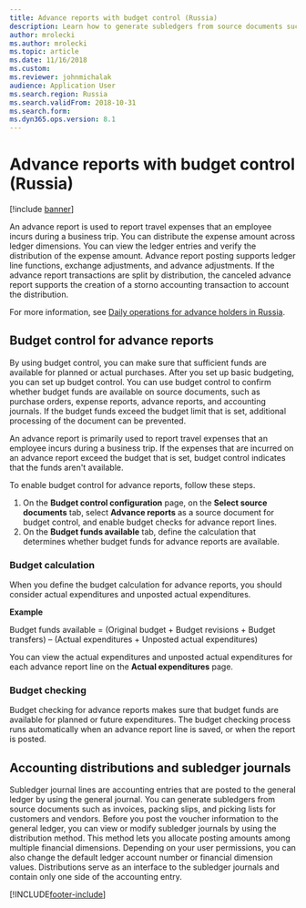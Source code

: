 ```yaml
---
title: Advance reports with budget control (Russia)
description: Learn how to generate subledgers from source documents such as invoices, packing slips, and picking lists for customers and vendors.
author: mrolecki
ms.author: mrolecki
ms.topic: article
ms.date: 11/16/2018
ms.custom: 
ms.reviewer: johnmichalak
audience: Application User
ms.search.region: Russia
ms.search.validFrom: 2018-10-31
ms.search.form: 
ms.dyn365.ops.version: 8.1
---
```


# Advance reports with budget control (Russia)

[!include [banner](../../includes/banner.md)]

An advance report is used to report travel expenses that an employee incurs during a business trip. You can distribute the expense amount across ledger dimensions. You can view the ledger entries and verify the distribution of the expense amount. Advance report posting supports ledger line functions, exchange adjustments, and advance adjustments. If the advance report transactions are split by distribution, the canceled advance report supports the creation of a storno accounting transaction to account the distribution.

For more information, see [Daily operations for advance holders in Russia](rus-advance-holders-daily-operations.md).

## Budget control for advance reports

By using budget control, you can make sure that sufficient funds are available for planned or actual purchases. After you set up basic budgeting, you can set up budget control. You can use budget control to confirm whether budget funds are available on source documents, such as purchase orders, expense reports, advance reports, and accounting journals. If the budget funds exceed the budget limit that is set, additional processing of the document can be prevented.

An advance report is primarily used to report travel expenses that an employee incurs during a business trip. If the expenses that are incurred on an advance report exceed the budget that is set, budget control indicates that the funds aren't available.

To enable budget control for advance reports, follow these steps.

1. On the **Budget control configuration** page, on the **Select source documents** tab, select **Advance reports** as a source document for budget control, and enable budget checks for advance report lines.
2. On the **Budget funds available** tab, define the calculation that determines whether budget funds for advance reports are available.

### Budget calculation

When you define the budget calculation for advance reports, you should consider actual expenditures and unposted actual expenditures.

**Example**

Budget funds available = (Original budget + Budget revisions + Budget transfers) – (Actual expenditures + Unposted actual expenditures)

You can view the actual expenditures and unposted actual expenditures for each advance report line on the **Actual expenditures** page.

### Budget checking

Budget checking for advance reports makes sure that budget funds are available for planned or future expenditures. The budget checking process runs automatically when an advance report line is saved, or when the report is posted.

## Accounting distributions and subledger journals

Subledger journal lines are accounting entries that are posted to the general ledger by using the general journal. You can generate subledgers from source documents such as invoices, packing slips, and picking lists for customers and vendors. Before you post the voucher information to the general ledger, you can view or modify subledger journals by using the distribution method. This method lets you allocate posting amounts among multiple financial dimensions. Depending on your user permissions, you can also change the default ledger account number or financial dimension values. Distributions serve as an interface to the subledger journals and contain only one side of the accounting entry.


[!INCLUDE[footer-include](../../../includes/footer-banner.md)]
